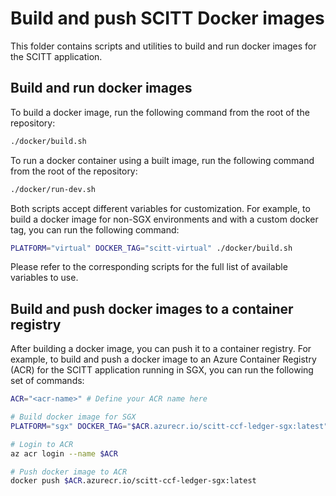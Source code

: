 # Build and push SCITT Docker images

This folder contains scripts and utilities to build and run docker images for the SCITT application.

## Build and run docker images

To build a docker image, run the following command from the root of the repository:

```bash
./docker/build.sh
```

To run a docker container using a built image, run the following command from the root of the repository:

```bash
./docker/run-dev.sh
```

Both scripts accept different variables for customization. For example, to build a docker image for non-SGX environments and with a custom docker tag, you can run the following command:

```bash
PLATFORM="virtual" DOCKER_TAG="scitt-virtual" ./docker/build.sh
```

Please refer to the corresponding scripts for the full list of available variables to use.

## Build and push docker images to a container registry

After building a docker image, you can push it to a container registry. For example, to build and push a docker image to an Azure Container Registry (ACR) for the SCITT application running in SGX, you can run the following set of commands:

```bash
ACR="<acr-name>" # Define your ACR name here

# Build docker image for SGX
PLATFORM="sgx" DOCKER_TAG="$ACR.azurecr.io/scitt-ccf-ledger-sgx:latest" ./docker/build.sh

# Login to ACR
az acr login --name $ACR 

# Push docker image to ACR
docker push $ACR.azurecr.io/scitt-ccf-ledger-sgx:latest
```
